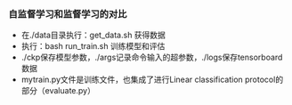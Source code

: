 ### 自监督学习和监督学习的对比

* 在./data目录执行：get_data.sh 获得数据
* 执行：bash run_train.sh 训练模型和评估
* ./ckp保存模型参数，./args记录命令输入的超参数，./logs保存tensorboard数据
* mytrain.py文件是训练文件，也集成了进行Linear classification protocol的部分（evaluate.py）